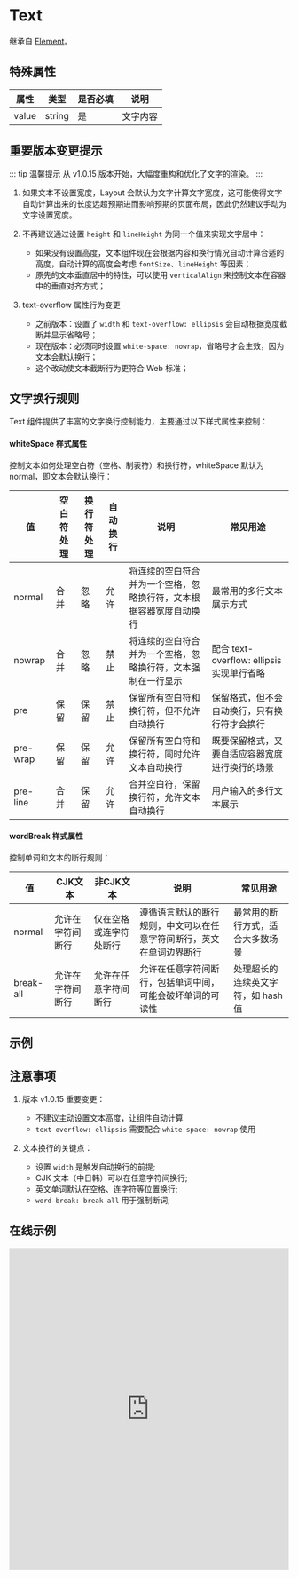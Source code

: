 # Text

继承自 [Element](/components/element.html)。

## 特殊属性
|      属性      |  类型  | 是否必填 |          说明          |
|----------------|--------|--------|------------------------|
| value | string |    是 |文字内容|

## 重要版本变更提示
::: tip 温馨提示
从 v1.0.15 版本开始，大幅度重构和优化了文字的渲染。
:::

1. 如果文本不设置宽度，Layout 会默认为文字计算文字宽度，这可能使得文字自动计算出来的长度远超预期进而影响预期的页面布局，因此仍然建议手动为文字设置宽度。

2. 不再建议通过设置 `height` 和 `lineHeight` 为同一个值来实现文字居中：
   - 如果没有设置高度，文本组件现在会根据内容和换行情况自动计算合适的高度，自动计算的高度会考虑 `fontSize`、`lineHeight` 等因素；
   - 原先的文本垂直居中的特性，可以使用 `verticalAlign` 来控制文本在容器中的垂直对齐方式；

3. text-overflow 属性行为变更
   - 之前版本：设置了 `width` 和 `text-overflow: ellipsis` 会自动根据宽度截断并显示省略号；
   - 现在版本：必须同时设置 `white-space: nowrap`，省略号才会生效，因为文本会默认换行；
   - 这个改动使文本截断行为更符合 Web 标准；

## 文字换行规则

Text 组件提供了丰富的文字换行控制能力，主要通过以下样式属性来控制：

#### whiteSpace 样式属性
控制文本如何处理空白符（空格、制表符）和换行符，whiteSpace 默认为 normal，即文本会默认换行：

| 值 | 空白符处理 | 换行符处理 | 自动换行 | 说明 | 常见用途 |
|---|------------|------------|----------|------|----------|
| normal | 合并 | 忽略 | 允许 | 将连续的空白符合并为一个空格，忽略换行符，文本根据容器宽度自动换行 | 最常用的多行文本展示方式 |
| nowrap | 合并 | 忽略 | 禁止 | 将连续的空白符合并为一个空格，忽略换行符，文本强制在一行显示 | 配合 text-overflow: ellipsis 实现单行省略 |
| pre | 保留 | 保留 | 禁止 | 保留所有空白符和换行符，但不允许自动换行 | 保留格式，但不会自动换行，只有换行符才会换行 |
| pre-wrap | 保留 | 保留 | 允许 | 保留所有空白符和换行符，同时允许文本自动换行 | 既要保留格式，又要自适应容器宽度进行换行的场景 |
| pre-line | 合并 | 保留 | 允许 | 合并空白符，保留换行符，允许文本自动换行 | 用户输入的多行文本展示 |

#### wordBreak 样式属性
控制单词和文本的断行规则：

| 值 | CJK文本 | 非CJK文本 | 说明 | 常见用途 |
|---|----------|-----------|------|----------|
| normal | 允许在字符间断行 | 仅在空格或连字符处断行 | 遵循语言默认的断行规则，中文可以在任意字符间断行，英文在单词边界断行 | 最常用的断行方式，适合大多数场景 |
| break-all | 允许在字符间断行 | 允许在任意字符间断行 | 允许在任意字符间断行，包括单词中间，可能会破坏单词的可读性 | 处理超长的连续英文字符，如 hash 值 |


## 示例

## 注意事项

1. 版本 v1.0.15 重要变更：
   - 不建议主动设置文本高度，让组件自动计算
   - `text-overflow: ellipsis` 需要配合 `white-space: nowrap` 使用

2. 文本换行的关键点：
   - 设置 `width` 是触发自动换行的前提;
   - CJK 文本（中日韩）可以在任意字符间换行;
   - 英文单词默认在空格、连字符等位置换行;
   - `word-break: break-all` 用于强制断词;

## 在线示例
<iframe height="580.0000915527344" style="width: 100%;" scrolling="no" title="Layout Text" src="https://codepen.io/yuanzm/embed/bGZdjEg?default-tab=html%2Cresult&editable=true" frameborder="no" loading="lazy" allowtransparency="true" allowfullscreen="true">
  See the Pen <a href="https://codepen.io/yuanzm/pen/bGZdjEg">
  Layout Text</a> by yuanzm (<a href="https://codepen.io/yuanzm">@yuanzm</a>)
  on <a href="https://codepen.io">CodePen</a>.
</iframe>